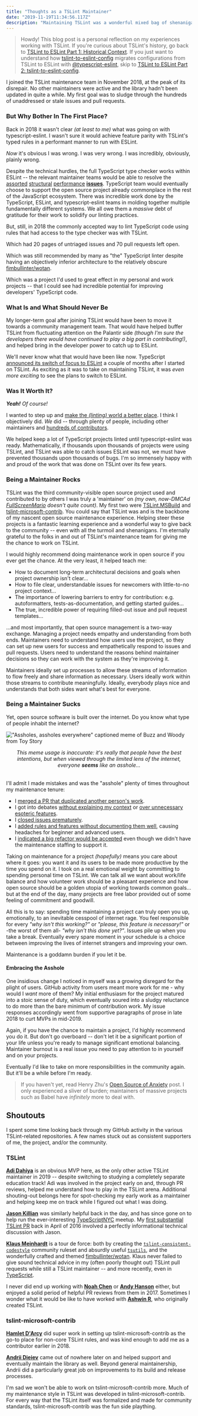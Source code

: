 ```yaml
---
title: "Thoughts as a TSLint Maintainer"
date: "2019-11-19T11:34:56.117Z"
description: "Maintaining TSLint was a wonderful mixed bag of shenanigans. Let's talk about it."
---
```


> Howdy!
> This blog post is a personal reflection on my experiences working with TSLint.
> If you're curious about TSLint's history, go back to [TSLint to ESLint Part 1: Historical Context](../tslint-to-eslint-history).
> If you just want to understand how [tslint-to-eslint-config](https://github.com/typescript-eslint/tslint-to-eslint-config) migrates configurations from TSLint to ESLint with [@typescript-eslint](https://typescript-eslint.io), skip to [TSLint to ESLint Part 2: tslint-to-eslint-config](../tslint-to-eslint-config).

I joined the TSLint maintenance team in November 2018, at the peak of its disrepair.
No other maintainers were active and the library hadn't been updated in quite a while.
My first goal was to sludge through the hundreds of unaddressed or stale issues and pull requests.

### But Why Bother In The First Place?

Back in 2018 it wasn't clear _(at least to me)_ what was going on with typescript-eslint.
I wasn't sure it would achieve feature parity with TSLint's typed rules in a performant manner to run with ESLint.

_Now_ it's obvious I was wrong.
I was very wrong.
I was incredibly, obviously, plainly wrong.

Despite the technical hurdles, the full TypeScript type checker works within ESLint -- the relevant maintainer teams would be able to resolve the [assorted](https://github.com/typescript-eslint/typescript-eslint/issues/1132) [structural](https://github.com/typescript-eslint/typescript-eslint/issues/1126) [performance](https://github.com/typescript-eslint/typescript-eslint/issues/1079) **[issues](https://github.com/typescript-eslint/typescript-eslint/issues/1040)**.
TypeScript team would eventually choose to support the open source project already commonplace in the rest of the JavaScript ecosystem.
There was incredible work done by the TypeScript, ESLint, and typescript-eslint teams in molding together multiple fundamentally different systems.
We all owe them a _massive_ debt of gratitude for their work to solidify our linting practices.

But, still, in 2018 the commonly accepted way to lint TypeScript code using rules that had access to the type checker was with TSLint.

Which had 20 pages of untriaged issues and 70 pull requests left open.

Which was still recommended by many as "the" TypeScript linter despite having an objectively inferior architecture to the relatively obscure [fimbullinter/wotan](https://github.com/fimbullinter/wotan).

Which was a project I'd used to great effect in my personal and work projects -- that I could see had incredible potential for improving developers' TypeScript code.

### What Is and What Should Never Be

My longer-term goal after joining TSLint would have been to move it towards a community management team.
That would have helped buffer TSLint from fluctuating attention on the Palantir side _(though I'm sure the developers there would have continued to play a big part in contributing!)_, and helped bring in the developer power to catch up to ESLint.

We'll never know what that would have been like now.
TypeScript [announced its switch of focus to ESLint](https://github.com/microsoft/TypeScript/issues/29288) a couple of months after I started on TSLint.
As exciting as it was to take on maintaining TSLint, it was _even more exciting_ to see the plans to switch to ESLint.

### Was It Worth It?

_**Yeah!**_
_Of course!_

I wanted to step up and [make the _(linting)_ world a better place](https://www.youtube.com/watch?v=fRUAJVKlUZQ).
I think I objectively did.
_We_ did -- through plenty of people, including other maintainers and [hundreds of contributors](https://github.com/palantir/tslint/graphs/contributors).

We helped keep a lot of TypeScript projects linted until typescript-eslint was ready.
Mathematically, if thousands upon thousands of projects were using TSLint, and TSLint was able to catch issues ESLint was not, we must have prevented thousands upon thousands of bugs.
I'm so immensely happy with and proud of the work that was done on TSLint over its few years.

### Being a Maintainer Rocks

TSLint was the third community-visible open source project used and contributed to by others I was truly a 'maintainer' on _(my own, now-DMCAd [FullScreenMario](https://github.com/JoshuaKGoldberg/Old-Deleted-FullScreenMario) doesn't quite count)_.
My first two were [TSLint.MSBuild](https://github.com/JoshuaKGoldberg/TSLint.MSBuild) and [tslint-microsoft-contrib](https://github.com/Microsoft/tslint-microsoft-contrib).
You could say that TSLint was and is the backbone of my nascent open source maintenance experience.
Helping steer these projects is a fantastic learning experience and a wonderful way to give back to the community -- even with all the turmoil and shenanigans.
I'm eternally grateful to the folks in and out of TSLint's maintenance team for giving me the chance to work on TSLint.

I would highly recommend doing maintenance work in open source if you ever get the chance.
At the very least, it helped teach me:

* How to document long-term architectural decisions and goals when project ownership isn't clear...
* How to file clear, understandable issues for newcomers with little-to-no project context...
* The importance of lowering barriers to entry for contribution: e.g. autoformatters, tests-as-documentation, and getting started guides...
* The true, incredible power of requiring filled-out issue and pull request templates...

...and most importantly, that open source management is a two-way exchange.
Managing a project needs empathy and understanding from both ends.
Maintainers need to understand how users use the project, so they can set up new users for success and empathetically respond to issues and pull requests.
Users need to understand the reasons behind maintainer decisions so they can work with the system as they're improving it.

Maintainers ideally set up processes to allow these streams of information to flow freely and share information as necessary.
Users ideally work within those streams to contribute meaningfully.
Ideally, everybody plays nice and understands that both sides want what's best for everyone.

### Being a Maintainer Sucks

Yet, open source software is built over the internet.
Do you know what type of people inhabit the internet?

!["Assholes, assholes everywhere" captioned meme of Buzz and Woody from Toy Story](./assholes-everywhere.png)

<em style="display:block;margin-bottom:2rem;text-align:center;">
This meme usage is inaccurate: it's really that people have the best intentions, but when viewed through the limited lens of the internet, everyone <strong>seems</strong> like an asshole...
</em>

I'll admit I made mistakes and was the "asshole" plenty of times throughout my maintenance tenure:

* I [merged a PR that duplicated another person's work](https://github.com/palantir/tslint/pull/3992#issuecomment-436633059).
* I got into debates [without explaining my context](https://github.com/palantir/tslint/issues/975#issuecomment-435640297) or [over unnecessary esoteric features](https://github.com/palantir/tslint/issues/1306).
* I [closed issues prematurely](https://github.com/palantir/tslint/issues/1489#issuecomment-460655323).
* I [added rules and features without documenting them well](https://github.com/palantir/tslint/issues/4117), causing headaches for beginner and advanced users.
* I [indicated a big refactor would be accepted]() even though we didn't have the maintenance staffing to support it.

Taking on maintenance for a project _(hopefully)_ means you care about where it goes: you want it and its users to be made more productive by the time you spend on it.
I took on a real emotional weight by committing to spending personal time on TSLint.
We can talk all we want about work/life balance and how volunteer work should be a pleasant experience and how open source should be a golden utopia of working towards common goals... but at the end of the day, many projects are free labor provided out of some feeling of commitment and goodwill.

All this is to say: spending time maintaining a project can truly open you up, emotionally, to an inevitable cesspool of internet rage.
You feel responsible for every _"why isn't this working?"_ or _"please, this feature is necessary!"_ or -the worst of them all- _"why isn't this done yet?"_.
Issues pile up when you take a break.
Eventually every spare moment in your schedule is a choice between improving the lives of internet strangers and improving your own.

Maintenance is a goddamn burden if you let it be.

#### Embracing the Asshole

One insidious change I noticed in myself was a growing disregard for the plight of users.
GitHub activity from users meant more work for me - why would I _want_ more of them?
My initial enthusiasm for the project matured into a stoic sense of duty, which eventually soured into a sludgy reluctance to do more than the bare minimum of contribution work.
My issue responses accordingly went from supportive paragraphs of prose in late 2018 to curt MVPs in mid-2019.

Again, if you have the chance to maintain a project, I'd highly recommend you do it.
But don't go overboard -- don't let it be a significant portion of your life unless you're ready to manage significant emotional balancing.
Maintainer burnout is a real issue you need to pay attention to in yourself and on your projects.

Eventually I'd like to take on more responsibilities in the community again.
But it'll be a while before I'm ready.

> If you haven't yet, read Henry Zhu's [Open Source of Anxiety](https://increment.com/open-source/open-source-of-anxiety) post.
> I only experienced a sliver of burden; maintainers of massive projects such as Babel have _infinitely_ more to deal with.

## Shoutouts

I spent some time looking back through my GitHub activity in the various TSLint-related repositories.
A few names stuck out as consistent supporters of me, the project, and/or the community.

### TSLint

[**Adi Dahiya**](https://github.com/adidahiya) is an obvious MVP here, as the only other active TSLint maintainer in 2019 -- despite switching to studying a completely separate education track!
Adi was involved in the project early on and, through PR reviews, helped me understand how to play in the TSLint arena.
Additional shouting-out belongs here for spot-checking my early work as a maintainer and helping keep me on track while I figured out what I was doing.

[**Jason Killian**](https://github.com/JKillian) was similarly helpful back in the day, and has since gone on to help run the ever-interesting [TypeScriptNYC](https://meetup.com/TypeScriptNYC) meetup.
My [first substantial TSLint PR](https://github.com/palantir/tslint/pull/1107) back in April of 2016 involved a perfectly informational technical discussion with Jason.

[**Klaus Meinhardt**](https://github.com/ajafff) is a tour de force: both by creating the [`tslint-consistent-codestyle`](https://github.com/ajafff/tslint-consistent-codestyle) community ruleset and absurdly useful [`tsutils`](https://github.com/ajafff/tsutils), and the wonderfully crafted and themed [fimbullinter/wotan](https://github.com/fimbullinter/wotan).
Klaus never failed to give sound technical advice in my (often poorly thought out) TSLint pull requests while still a TSLint maintainer -- and more recently, even in [TypeScript](https://github.com/Microsoft/TypeScript/pull/29374).

I never did end up working with [**Noah Chen**](https://github.com/nchen63) or [**Andy Hanson**](https://github.com/andy-hanson) either, but enjoyed a solid period of helpful PR reviews from them in 2017.
Sometimes I wonder what it would be like to have worked with [**Ashwin R**](https://github.com/ashwinr), who originally created TSLint.

### tslint-microsoft-contrib

[**Hamlet D'Arcy**](https://github.com/HamletDRC) did super work in setting up tslint-microsoft-contrib as the go-to place for non-core TSLint rules, and was kind enough to add me as a contributor earlier in 2018.

[**Andrii Dieiev**](https://github.com/IllusionMH) came out of nowhere later on and helped support and eventually maintain the library as well. Beyond general maintainership, Andrii did a particularly great job on improvements to its build and release processes.

I'm sad we won't be able to work on tslint-microsoft-contrib more.
Much of my maintenance style in TSLint was developed in tslint-microsoft-contrib.
For every way that the TSLint itself was formalized and made for community standards, tslint-microsoft-contrib was the fun side plaything.
